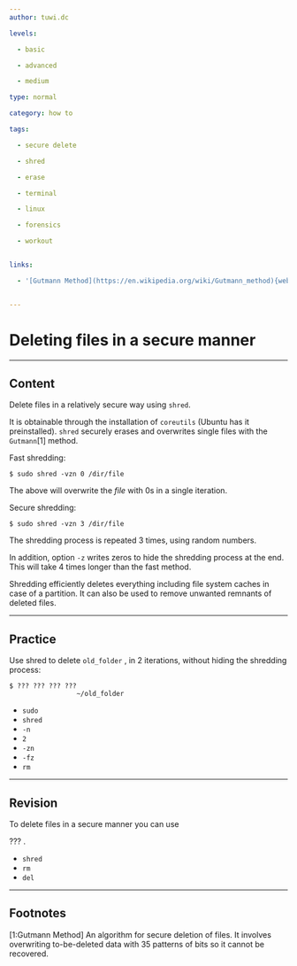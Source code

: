 ```yaml
---
author: tuwi.dc

levels:

  - basic

  - advanced

  - medium

type: normal

category: how to

tags:

  - secure delete

  - shred

  - erase

  - terminal

  - linux

  - forensics

  - workout


links:

  - '[Gutmann Method](https://en.wikipedia.org/wiki/Gutmann_method){website}'


---
```


# Deleting files in a secure manner

---
## Content

Delete files in a relatively secure way using `shred`. 

It is obtainable through the installation of `coreutils` (Ubuntu has it preinstalled). `shred` securely erases and overwrites single files with the `Gutmann`[1] method. 

Fast shredding:
```
$ sudo shred -vzn 0 /dir/file
```

The above will overwrite the *file* with 0s in a single iteration. 

Secure shredding:
```
$ sudo shred -vzn 3 /dir/file
```
The shredding process is repeated 3 times,  using random numbers. 

In addition, option `-z` writes zeros to hide the shredding process at the end. This will take 4 times longer than the fast method.

Shredding efficiently deletes everything including file system caches in case of a partition. It can also be used to remove unwanted remnants of deleted files.

---
## Practice

Use shred to delete `old_folder` , in 2 iterations, without hiding the shredding process:
```
$ ??? ??? ??? ??? 
                 ~/old_folder
```

* `sudo`
* `shred`
* `-n`
* `2`
* `-zn`
* `-fz`
* `rm`

---
## Revision

To delete files in a secure manner you can use 

??? .


* `shred`
* `rm`
* `del`

---
## Footnotes
[1:Gutmann Method]
An algorithm for secure deletion of files. It involves overwriting to-be-deleted data with 35 patterns of bits so it cannot be recovered.
 

